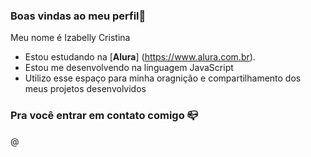 ### Boas vindas ao meu perfil💙

Meu nome é Izabelly Cristina

- Estou estudando na [**Alura**]
  (https://www.alura.com.br).
- Estou me desenvolvendo na linguagem JavaScript
- Utilizo esse espaço para minha oragnição e compartilhamento dos meus projetos desenvolvidos

 ### Pra você entrar em contato comigo 📪

 
 
@

